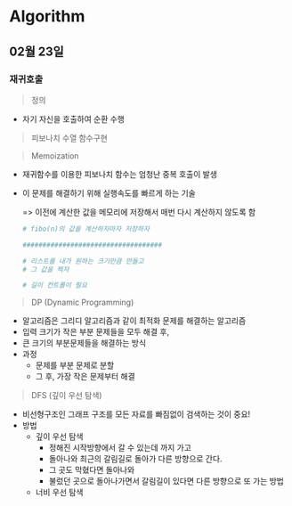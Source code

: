 # Algorithm

## 02월 23일

### 재귀호출

> 정의

- 자기 자신을 호출하여 순환 수행



> 피보나치 수열 함수구현



> Memoization

- 재귀함수를 이용한 피보나치 함수는 엄청난 중복 호출이 발생

- 이 문제를 해결하기 위해 실행속도를 빠르게 하는 기술

  => 이전에 계산한 값을 메모리에 저장해서 매번 다시 계산하지 않도록 함

  ```python
  # fibo(n)의 값을 계산하자마자 저장하자
  
  ###################################
  
  # 리스트를 내가 원하는 크기만큼 만들고
  # 그 값을 찍자
  
  # 길이 컨트롤이 필요
  
  ```



> DP (Dynamic Programming)

- 알고리즘은 그리디 알고리즘과 같이 최적화 문제를 해결하는 알고리즘
- 입력 크기가 작은 부분 문제들을 모두 해결 후,
-  큰 크기의 부분문제들을 해결하는 방식
- 과정
  - 문제를 부분 문제로 분할
  - 그 후, 가장 작은 문제부터 해결



> DFS (깊이 우선 탐색)

- 비선형구조인 그래프 구조를 모든 자료를 빠짐없이 검색하는 것이 중요!
- 방법
  - 깊이 우선 탐색
    - 정해진 시작방향에서 갈 수 있는데 까지 가고 
    - 돌아나와 최근의 갈림길로 돌아가 다른 방향으로 간다.
    - 그 곳도 막혔다면 돌아나와
    - 불렀던 곳으로 돌아나가면서 갈림길이 있다면 다른 방향으로 또 가는 방법
  - 너비 우선 탐색